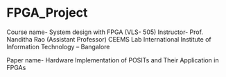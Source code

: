 # FPGA_Project

Course name- System design with FPGA (VLS- 505)
Instructor- 
Prof.  Nanditha Rao (Assistant Professor)
CEEMS Lab
International Institute of Information Technology – Bangalore

Paper name- Hardware Implementation of POSITs and Their Application in FPGAs





